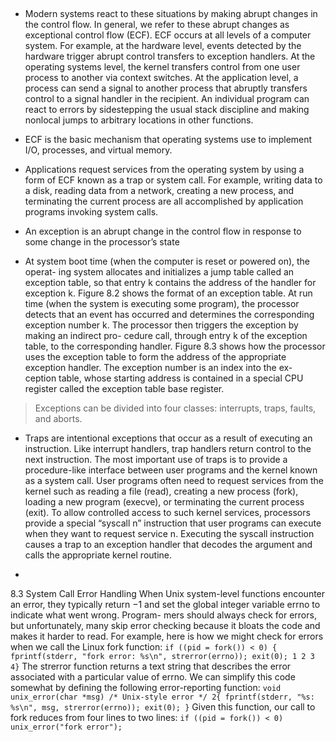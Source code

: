 ##

* Modern systems react to these situations by making abrupt changes in the control flow. In general, we refer to these abrupt changes as exceptional control flow (ECF). ECF occurs at all levels of a computer system. For example, at the hardware level, events detected by the hardware trigger abrupt control transfers to exception handlers. At the operating systems level, the kernel transfers control from one user process to another via context switches. At the application level, a process can send a signal to another process that abruptly transfers control to a signal handler in the recipient. An individual program can react to errors by sidestepping the usual stack discipline and making nonlocal jumps to arbitrary locations in other functions.

* ECF is the basic mechanism that operating systems use to implement I/O, processes, and virtual memory.

* Applications request services from the operating system by using a form of ECF known as a trap or system call. For example, writing data to a disk, reading data from a network, creating a new process, and terminating the current process are all accomplished by application programs invoking system calls.

* An exception is an abrupt change in the control flow in response to some change in the processor’s state

* At system boot time (when the computer is reset or powered on), the operat- ing system allocates and initializes a jump table called an exception table, so that entry k contains the address of the handler for exception k. Figure 8.2 shows the format of an exception table.
At run time (when the system is executing some program), the processor detects that an event has occurred and determines the corresponding exception number k. The processor then triggers the exception by making an indirect pro- cedure call, through entry k of the exception table, to the corresponding handler. Figure 8.3 shows how the processor uses the exception table to form the address of the appropriate exception handler. The exception number is an index into the ex- ception table, whose starting address is contained in a special CPU register called the exception table base register.

> Exceptions can be divided into four classes: interrupts, traps, faults, and aborts.


* Traps are intentional exceptions that occur as a result of executing an instruction. Like interrupt handlers, trap handlers return control to the next instruction. The most important use of traps is to provide a procedure-like interface between user programs and the kernel known as a system call.
User programs often need to request services from the kernel such as reading a file (read), creating a new process (fork), loading a new program (execve), or terminating the current process (exit). To allow controlled access to such kernel services, processors provide a special “syscall n” instruction that user programs can execute when they want to request service n. Executing the syscall instruction causes a trap to an exception handler that decodes the argument and calls the appropriate kernel routine.

* 
8.3 System Call Error Handling
When Unix system-level functions encounter an error, they typically return −1 and set the global integer variable errno to indicate what went wrong. Program- mers should always check for errors, but unfortunately, many skip error checking because it bloats the code and makes it harder to read. For example, here is how we might check for errors when we call the Linux fork function:
`
if ((pid = fork()) < 0) {
             fprintf(stderr, "fork error: %s\n", strerror(errno));
             exit(0);
1
2
3 4}
`
The strerror function returns a text string that describes the error associated with a particular value of errno. We can simplify this code somewhat by defining the following error-reporting function:
`
void unix_error(char *msg) /* Unix-style error */ 2{
 fprintf(stderr, "%s: %s\n", msg, strerror(errno));
 exit(0);
}
`
Given this function, our call to fork reduces from four lines to two lines: 
` if ((pid = fork()) < 0)
	unix_error("fork error");
`

